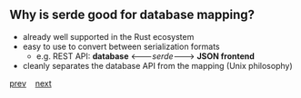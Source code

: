 ## Why is serde good for database mapping?

* already well supported in the Rust ecosystem
* easy to use to convert between serialization formats
    * e.g. REST API: **database** <---*serde*---> **JSON frontend**
* cleanly separates the database API from the mapping (Unix philosophy)

[prev](./2)&nbsp;&nbsp;&nbsp;&nbsp;[next](./4)